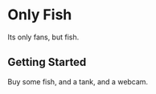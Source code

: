 # Only Fish

Its only fans, but fish.

## Getting Started

Buy some fish, and a tank, and a webcam.
